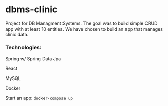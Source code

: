 # dbms-clinic
Project for DB Managment Systems. The goal was to build simple CRUD app with at least 10 entities. We have chosen to build an app that manages clinic data. 

### Technologies:

Spring w/ Spring Data Jpa

React

MySQL

Docker

Start an app: 
`docker-compose up`

